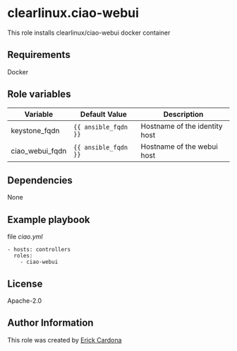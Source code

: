 # clearlinux.ciao-webui
This role installs clearlinux/ciao-webui docker container

## Requirements
Docker

## Role variables

Variable  | Default Value | Description
--------  | ------------- | -----------
keystone_fqdn | `{{ ansible_fqdn }}` | Hostname of the identity host
ciao_webui_fqdn | `{{ ansible_fqdn }}` | Hostname of the webui host

## Dependencies
None

## Example playbook
file *ciao.yml*
```
- hosts: controllers
  roles:
    - ciao-webui
```

## License
Apache-2.0

## Author Information
This role was created by [Erick Cardona](erick.cardona.ruiz@intel.com)

